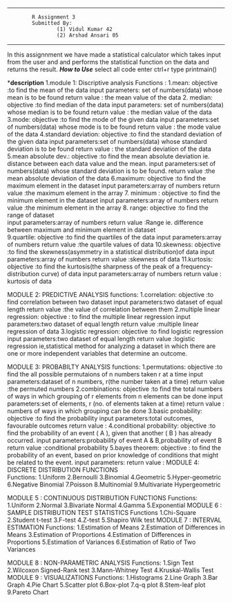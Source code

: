 ************************************************************************************
			R Assignment 3 
			Submitted By:
					(1) Vidul Kumar 42
					(2) Arshad Ansari 05
************************************************************************************
In this assignnment we have made a statistical calculator which takes input from the user and 
and performs the statistical function on the data and returns the result.
*************************************How to Use************************************* 
select all code 
enter ctrl+r
type printmain()


*************************************description************************************
1.module 1: Discriptive analysis
  Functions :
			1.mean:
				objective       :to find the mean of the data
				input parameters: set of numbers(data) whose mean is to be found
				return value    : the mean value of the data
			2. median:
				objective		:to find median of the data
				input parameters: set of numbers(data) whose median is to be found
				return value    : the median value of the  data
			3.mode: 
				objective		:to find the mode of the given data
				input parameters:set of numbers(data) whose mode is to be found
				return value    : the mode value of the data
			4.standard deviation:
				objective		:to find the standard deviation of the given data
				input parameters:set of numbers(data) whose standard deviation is to be found
				return value    : the standard deviation of the data
			5.mean absolute dev.:
				objective		:to find the mean absolute deviation ie. distance between each data value and the mean. 
				input parameters:set of numbers(data) whose standard deviation is to be found.
				return value	:the mean absolute deviation of the data
			6.maximum:
				objective		:to find the maximum element in the dataset
				input parameters:array of numbers
				return value	:the maximum element in the array
			7. minimum :
				objective		:to find the minimum element in the dataset
				input parameters:array of numbers
				return value	:the minimum element in the array
			8. range:
				objective		:to find the range of  dataset 			
				input parameters:array of numbers
				return value	:Range ie. difference between maximum and minimum element in dataset	
			9.quartile:
				objective		:to find the quartiles of the data
				input parameters:array of numbers
				return value	:the quartile values of data
			10.skewness:
				objective		:to find the skewness(asymmetry in a statistical distribution)of data
				input parameters:array of numbers
				return value	:skewness of data
			11.kurtosis:
				objective		:to find the kurtosis(the sharpness of the peak of a frequency-distribution curve) of data
				input parameters:array of numbers
				return value	: kurtosis of data
				
MODULE 2: PREDICTIVE ANALYSIS
  functions:
			1.correlation:
				objective		:to find correlation between two dataset
				input parameters:two dataset of equal length
				return value	:the value of correlation between them
			2.multiple linear regression:
				objective		: to find the multiple linear regression
				input parameters:two dataset of equal length
				return value	:multiple linear regression of data
			3.logistic regression:
				objective		:to find logistic regression
				input parameters:two dataset of equal length
				return value	:logistic regression  ie,statistical method for analyzing a dataset in which there are one or more independent variables that determine an outcome. 
				
MODULE 3: PROBABILTY ANALYSIS
  functions:
			1.permutations:
				objective		:to find the all possible permutaions of n numbers taken r at a time
				input parameters:dataset of n numbers, r(the number taken at a time)
				return value	:the permuted numbers
			2.combinations:
				objective		:to find the total numbers of ways in which grouping of r elements from n elements can be done
				input parameters:set of elements, r (no. of elements taken at a time) 
				return value	: numbers of ways in which grouping can be done
			3.basic probability:
				objective		:to find the probability
				input parameters:total outcomes, favourable outcomes
				return value	:
			4.conditional probability:
				objective		:to find the probability of an event ( A ), given that another ( B ) has already occurred.
				input parameters:probability of event A & B,probability of event B
				return value	:conditional probability
			5.bayes theorem:
				objective		: to find  the probability of an event, based on prior knowledge of conditions that might be related to the event.
				input parameters:
				return value	:
MODULE 4: DISCRETE DISTRIBUTION FUNCTIONS	
  Functions:
			1.Uniform 
			2.Bernoulli 
			3.Binomial 
			4.Geometric 
			5.Hyper-geometric 
			6.Negative Binomial 
			7.Poisson
            8.Multinomial 
			9.Multivariate Hypergeometric
	
MODULE 5 : CONTINUOUS DISTRIBUTION FUNCTIONS
  Functions:
			1.Uniform 
			2.Normal 
			3.Bivariate Normal 
			4.Gamma 
			5.Exponential
MODULE 6 : SAMPLE DISTRIBUTION TEST STATISTICS
  Functions
			1.Chi-Square 
			2.Student t-test 
			3.F-test 
			4.Z-test 
			5.Shapiro Wilk test
MODULE 7 : INTERVAL ESTIMATION
  Functions:
			1.Estimation of Means 
			2.Estimation of Differences in Means 
			3.Estimation of Proportions 
			4.Estimation of Differences in Proportions
			5.Estimation of Variances
			6.Estimation of Ratio of Two Variances
			
MODULE 8 : NON-PARAMETRIC ANALYSIS
  Functions:
			1.Sign Test 
			2.Wilcoxon Signed-Rank test 
			3.Mann-Whitney Test 
			4.Kruskal-Wallis Test
MODULE 9 : VISUALIZATIONS
  Functions:
			1.Histograms 
			2.Line Graph 
			3.Bar Graph 
			4.Pie Chart
			5.Scatter plot 
			6.Box-plot 
			7.q-q plot 
			8.Stem-leaf plot 
			9.Pareto Chart
      
